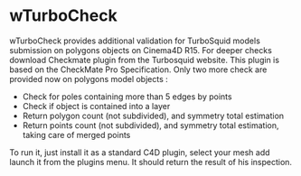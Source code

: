 wTurboCheck
===========

wTurboCheck provides additional validation for TurboSquid models submission on polygons objects on Cinema4D R15. For deeper checks download Checkmate plugin from the Turbosquid website. This plugin is based on the CheckMate Pro Specification. Only two more check are provided now on polygons model objects :

- Check for poles containing more than 5 edges by points
- Check if object is contained into a layer
- Return polygon count (not subdivided), and symmetry total estimation
- Return points count (not subdivided), and symmetry total estimation, taking care of merged points

To run it, just install it as a standard C4D plugin, select your mesh add launch it from the plugins menu. It should return the result of his inspection.
